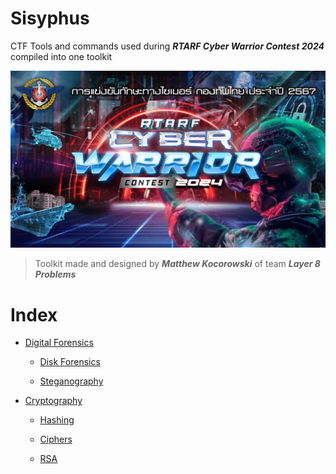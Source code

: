 # **Sisyphus**

CTF Tools and commands used during _**RTARF Cyber Warrior Contest 2024**_ compiled into one toolkit

![RTARF CWC 2024 Main Graphic](https://github.com/mattkoco/Sisyphus/blob/main/Screenshot%202024-07-08%20094737.png)

> Toolkit made and designed by ***Matthew Kocorowski*** of team ***Layer 8 Problems***

# Index

- [Digital Forensics](https://github.com/mattkoco/Sisyphus/tree/main/Forensics%20(DF))
  
  - [Disk Forensics](https://github.com/mattkoco/Sisyphus/blob/main/Forensics%20(DF)/Disk%20Forensics.md)
    
  - [Steganography](https://github.com/mattkoco/Sisyphus/blob/main/Forensics%20(DF)/Stego.md)

- [Cryptography](https://github.com/mattkoco/Sisyphus/tree/main/Cryptography)

  - [Hashing](https://github.com/mattkoco/Sisyphus/tree/main/Cryptography/Hashing.md)
 
  - [Ciphers](https://github.com/mattkoco/Sisyphus/tree/main/Cryptography/Ciphers.md)
 
  - [RSA](https://github.com/mattkoco/Sisyphus/tree/main/Cryptography/RSA.md)

